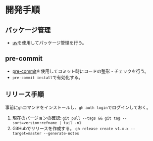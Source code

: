 # 開発手順

## パッケージ管理

- [uv](https://docs.astral.sh/uv/)を使用してパッケージ管理を行う。

## pre-commit

- [pre-commit](https://pre-commit.com/)を使用してコミット時にコードの整形・チェックを行う。
- `pre-commit install`で有効化する。

## リリース手順

事前に`gh`コマンドをインストールし、`gh auth login`でログインしておく。

1. 現在のバージョンの確認:
   `git pull --tags && git tag --sort=version:refname | tail -n1`
2. GitHubでリリースを作成する。
   `gh release create v1.x.x --target=master --generate-notes`
